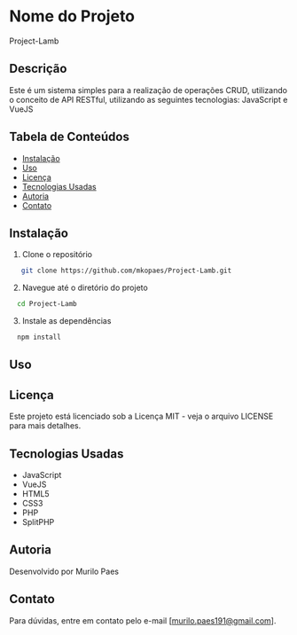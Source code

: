 # Nome do Projeto
Project-Lamb

## Descrição
Este é um sistema simples para a realização de operações CRUD, utilizando o conceito de API RESTful, utilizando as seguintes tecnologias: JavaScript e VueJS

## Tabela de Conteúdos
- [Instalação](#instalação)
- [Uso](#uso)
- [Licença](#licença)
- [Tecnologias Usadas](#tecnologias-usadas)
- [Autoria](#autoria)
- [Contato](#contato)

## Instalação
1. Clone o repositório
```bash
   git clone https://github.com/mkopaes/Project-Lamb.git
```
2. Navegue até o diretório do projeto
```bash
  cd Project-Lamb
```
3. Instale as dependências
```bash
  npm install
```
## Uso


## Licença
  Este projeto está licenciado sob a Licença MIT - veja o arquivo LICENSE para mais detalhes.

## Tecnologias Usadas
  - JavaScript
  - VueJS
  - HTML5
  - CSS3
  - PHP
  - SplitPHP

## Autoria
  Desenvolvido por Murilo Paes

## Contato
  Para dúvidas, entre em contato pelo e-mail [murilo.paes191@gmail.com].
